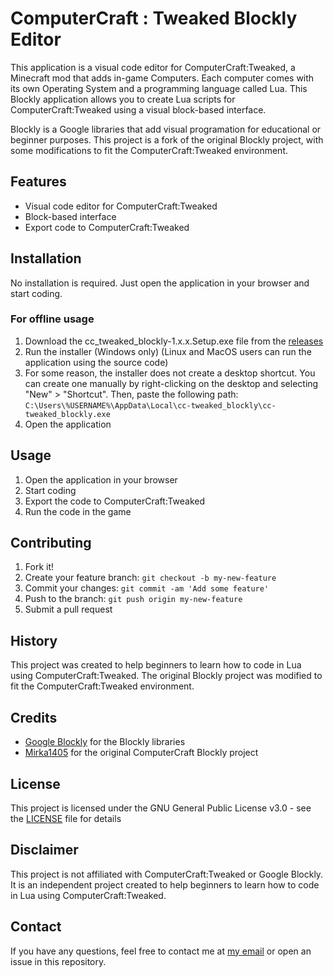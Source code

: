 # ComputerCraft : Tweaked Blockly Editor

This application is a visual code editor for ComputerCraft:Tweaked, a Minecraft mod that adds in-game Computers. Each computer comes with its own Operating System and a programming language called Lua. This Blockly application allows you to create Lua scripts for ComputerCraft:Tweaked using a visual block-based interface.

Blockly is a Google libraries that add visual programation for educational or beginner purposes. This project is a fork of the original Blockly project, with some modifications to fit the ComputerCraft:Tweaked environment.

## Features

- Visual code editor for ComputerCraft:Tweaked
- Block-based interface
- Export code to ComputerCraft:Tweaked

## Installation

No installation is required. Just open the application in your browser and start coding.

### For offline usage

1. Download the cc_tweaked_blockly-1.x.x.Setup.exe file from the [releases](https://github.com/Sarxzer/cc-tweaked_blockly/releases/latest)
2. Run the installer (Windows only) (Linux and MacOS users can run the application using the source code)
3. For some reason, the installer does not create a desktop shortcut. You can create one manually by right-clicking on the desktop and selecting "New" > "Shortcut". Then, paste the following path: `C:\Users\%USERNAME%\AppData\Local\cc-tweaked_blockly\cc-tweaked_blockly.exe`
4. Open the application

## Usage

1. Open the application in your browser
2. Start coding
3. Export the code to ComputerCraft:Tweaked
4. Run the code in the game

## Contributing

1. Fork it!
2. Create your feature branch: `git checkout -b my-new-feature`
3. Commit your changes: `git commit -am 'Add some feature'`
4. Push to the branch: `git push origin my-new-feature`
5. Submit a pull request

## History

This project was created to help beginners to learn how to code in Lua using ComputerCraft:Tweaked. The original Blockly project was modified to fit the ComputerCraft:Tweaked environment.

## Credits

- [Google Blockly](https://developers.google.com/blockly) for the Blockly libraries
- [Mirka1405](https://github.com/Mirka1405) for the original ComputerCraft Blockly project

## License

This project is licensed under the GNU General Public License v3.0 - see the [LICENSE](LICENSE.md) file for details

## Disclaimer

This project is not affiliated with ComputerCraft:Tweaked or Google Blockly. It is an independent project created to help beginners to learn how to code in Lua using ComputerCraft:Tweaked.

## Contact

If you have any questions, feel free to contact me at [my email](mailto:nathan@sarxzer.xyz) or open an issue in this repository.
